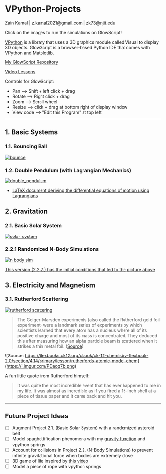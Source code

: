 # VPython-Projects

Zain Kamal | z.kamal2021@gmail.com | zk73@njit.edu

Click on the images to run the simulations on GlowScript!

[VPython](https://www.glowscript.org/docs/VPythonDocs/index.html) is a library that uses a 3D graphics module called Visual to display 3D objects. GlowScript is a browser-based Python IDE that comes with VPython and Matplotlib.

[My GlowScript Repository](https://www.glowscript.org/#/user/ZainKamal/folder/MyPrograms/)

[Video Lessons](https://sites.google.com/view/space-science-with-spice)

Controls for GlowScript: 
* Pan ⟶ Shift + left click + drag 
* Rotate ⟶ Right click + drag
* Zoom ⟶ Scroll wheel
* Resize ⟶ click + drag at bottom right of display window
* View code ⟶ "Edit this Program" at top left

---
## 1. Basic Systems

### 1.1. Bouncing Ball

[![bounce](https://i.imgur.com/c815PVR.png)](https://www.glowscript.org/#/user/ZainKamal/folder/MyPrograms/program/1.1.Bouncing-Ball "Click to Run 1.1.Bouncing-Ball")

### 1.2. Double Pendulum (with Lagrangian Mechanics)

[![double_pendulum](https://i.imgur.com/SAzf8No.png)](https://www.glowscript.org/#/user/ZainKamal/folder/MyPrograms/program/1.2.Double-Pendulum-with-Lagrangians "Click to Run 1.2.Double-Pendulum-with-Lagrangians")

* [LaTeX document deriving the differential equations of motion using Lagrangians](https://drive.google.com/file/d/1_wVI0pXhXFBpD_LGQajf5SA7iYAqrEKx/view?usp=sharing)

## 2. Gravitation

### 2.1. Basic Solar System

[![solar_system](https://i.imgur.com/mmuDjYJ.png)](https://www.glowscript.org/#/user/ZainKamal/folder/MyPrograms/program/2.1.Basic-Solar-System "Click to Run 2.1.Basic-Solar-System")

### 2.2.1 Randomized N-Body Simulations

[![n body sim](https://i.imgur.com/XZcBKPG.png)](https://www.glowscript.org/#/user/ZainKamal/folder/MyPrograms/program/2.2.1.Randomized-N-Body-Sim "2.2.1.Randomized-N-Body-Sim")

[This version (2.2.2.) has the initial conditions that led to the picture above](https://www.glowscript.org/#/user/ZainKamal/folder/MyPrograms/program/2.2.2.Three-Body-Sim)

## 3. Electricity and Magnetism

### 3.1. Rutherford Scattering

[![rutherford scattering](https://i.imgur.com/xH63Vw4.png)](https://www.glowscript.org/#/user/ZainKamal/folder/MyPrograms/program/3.1.Rutherford-Scattering "3.1.Rutherford-Scattering")

> The Geiger–Marsden experiments (also called the Rutherford gold foil experiment) were a landmark series of experiments by which scientists learned that every atom has a nucleus where all of its positive charge and most of its mass is concentrated. They deduced this after measuring how an alpha particle beam is scattered when it strikes a thin metal foil. ([Source](https://en.wikipedia.org/wiki/Geiger-Marsden_experiments))

![Source: https://flexbooks.ck12.org/cbook/ck-12-chemistry-flexbook-2.0/section/4.14/primary/lesson/rutherfords-atomic-model-chem](https://i.imgur.com/PDaoq7b.png)

A fun little quote from Rutherford himself:
> It was quite the most incredible event that has ever happened to me in my life. It was almost as incredible as if you fired a 15-inch shell at a piece of tissue paper and it came back and hit you.


---

## Future Project Ideas

- [ ] Augment Project 2.1. (Basic Solar System) with a randomized asteroid belt
- [ ] Model spaghettification phenomena with my [gravity function](https://www.glowscript.org/#/user/ZainKamal/folder/Reference/program/GravityFunction/edit) and vpython springs
- [ ] Account for collisions in Project 2.2. (N-Body Simulations) to prevent infinite gravitational force when bodies are extremely close
- [ ] 3D game of life inspired by [this video](https://www.youtube.com/watch?v=dQJ5aEsP6Fs)
- [ ] Model a piece of rope with vpython springs
